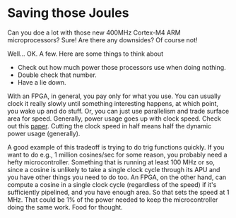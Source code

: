 # Saving those Joules

Can you doe a lot with those new 400MHz Cortex-M4 ARM microprocessors?  Sure!  Are there any downsides?
Of course not!  

Well...  OK.  A few.  Here are some things to think about

- Check out how much power those processors use when doing nothing.
- Double check that number.
- Have a lie down.

With an FPGA, in general, you pay only for what you use.  You can usually clock it really slowly until
something interesting happens, at which point, you wake up and do stuff.  Or, you can just use parallelism and trade surface area for speed.  Generally, power usage goes up with clock speed.  Check
out this [paper](https://www.mecs-press.org/ijieeb/ijieeb-v4-n5/IJIEEB-V4-N5-7.pdf).  Cutting the clock speed in half means half the dynamic power usage (generally).

A good example of this tradeoff is trying to do trig functions quickly.  If you want to do e.g., 1 million cosines/sec for some reason, you probably need a hefty microcontroller.  Something that is
running at least 100 MHz or so, since a cosine is unlikely to take a single clock cycle through its
APU and you have other things you need to do too.  An FPGA, on the other hand, can compute a cosine
in a single clock cycle (regardless of the speed) if it's sufficiently pipelined, and you have enough
area.  So that sets the speed at 1 MHz.  That could be 1% of the power needed to keep the microcontroller doing the same work.  Food for thought.